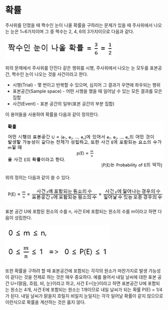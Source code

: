 # 확률

주사위를 던졌을 때 짝수인 눈이 나올 확률을 구하라는 문제가 있을 때 주사위에서 나오는 눈은 1~6가지이며 그 중 짝수는 2, 4, 6의 3가지이므로 다음과 같다.

![](./Figure/Probability1.JPG)

위의 문제에서 주사위를 던진다 같은 행위를 시행, 주사위에서 나오는 눈 모두를 표본공간, 짝수인 눈이 나오는 것을 사건이라고 한다. 

- 시행(Trial) - 몇 번이고 반복할 수 있으며, 심지어 그 결과가 우연에 좌우되는 행위
- 표본공간(Sample space) - 어떤 시행을 했을 때 일어날 수 있는 모든 결과를 모은 집합
- 사건(Event) - 표본 공간의 일부(표본 공간의 부분 집합)

이 용어들을 사용하여 확률을 다음과 같이 정의한다.

![](./Figure/Probability2.JPG)

위의 정의는 다음과 같이 쓸 수 있다.

![](./Figure/Probability3.JPG)

표본 공간 U에 포함된 원소의 수를 n, 사건 E에 포함되는 원소의 수를 m이라고 하면 다음이 성립한다.

![](./Figure/Probability4.JPG)

또한 확률을 구하려 할 때 표본공간에 포함되는 각각의 원소가 마찬가지로 발생 가능성이 같다는 것을 전제로 하는 것은 매우 중요하다. 예를 들어서 내일 날씨에 대한 표본 공간 U={맑음, 흐림, 비, 눈}이라고 하고, 사건 E={눈}이라고 하면 표본공간 U에 포함되는 원소는 4개, 사건 E에 포함되는 원소는 1개이므로 내일 날씨가 되는 확률 P(E) = 1/4가 된다. 내일 날씨가 맑을지 흐릴지 비일지 눈일지는 각각 일어날 확률이 같지 않으므로 이런식으로 확률을 계산하는 것은 옳지 않다.